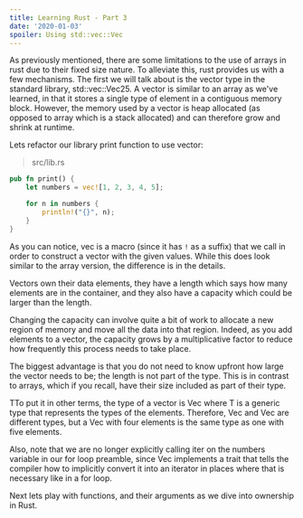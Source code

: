 ```yaml
---
title: Learning Rust - Part 3
date: '2020-01-03'
spoiler: Using std::vec::Vec
---
```


As previously mentioned, there are some limitations to the use of arrays in rust due to their fixed size nature.
To alleviate this, rust provides us with a few mechanisms. 
The first we will talk about is the vector type in the standard library, std::vec::Vec25.
A vector is similar to an array as we've learned, in that it stores a single type of element in a contiguous memory block.
However, the memory used by a vector is heap allocated (as opposed to array which is a stack allocated) and can therefore grow and shrink at runtime.

Lets refactor our library print function to use vector:

> src/lib.rs
```rust
pub fn print() {
    let numbers = vec![1, 2, 3, 4, 5];

    for n in numbers {
        println!("{}", n);
    }
}
```
As you can notice, vec is a macro (since it has `!` as a suffix) that we call in order to construct a vector with the given values.
While this does look similar to the array version, the difference is in the details.

Vectors own their data elements,
they have a length which says how many elements are in the container,
and they also have a capacity which could be larger than the length.

Changing the capacity can involve quite a bit of work to allocate a new region of memory and move all the data into that region.
Indeed, as you add elements to a vector,
the capacity grows by a multiplicative factor to reduce how frequently this process needs to take place.

The biggest advantage is that you do not need to know upfront how large the vector needs to be;
the length is not part of the type. This is in contrast to arrays, which if you recall, have their size included as part of their type.

TTo put it in other terms, the type of a vector is Vec<T> where T is a generic type that represents the types of the elements.
Therefore, Vec<i32> and Vec<u8> are different types, but a Vec<u8> with four elements is the same type as one with five elements.
                                                            
Also, note that we are no longer explicitly calling iter on the numbers variable in our for loop preamble,
since Vec implements a trait that tells the compiler how to implicitly convert it into an iterator in places where that is necessary like in a for loop.

Next lets play with functions, and their arguments as we dive into ownership in Rust.
